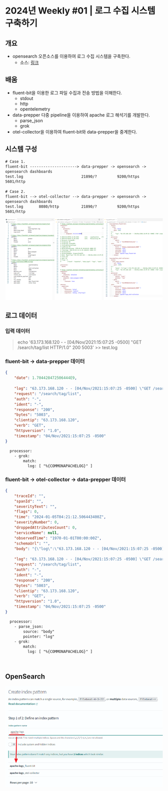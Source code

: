 # 2024년 Weekly #01 | 로그 수집 시스템 구축하기

## 개요
- opensearch 오픈소스를 이용하여 로그 수집 시스템을 구축한다.
  - 소스: [링크](./W01-Log/)

## 배움
- fluent-bit을 이용한 로그 파일 수집과 전송 방법을 이해한다.
  - stdout
  - http
  - opentelemetry
- data-prepper 다중 pipeline을 이용하여 apache 로그 해석기를 개발한다.
  - parse_json
  - grok
- otel-collector을 이용하여 fluent-bit와 data-prepper을 중계한다.

## 시스템 구성
```
# Case 1.
fluent-bit ---------------------> data-prepper -> opensearch -> opensearch dashboards
test.log                          21890/?         9200/https    5601/http

# Case 2.
fluent-bit --> otel-collector --> data-prepper -> opensearch -> opensearch dashboards
test.log       8080/http          21890/?         9200/https    5601/http
```

![](./.images/2024-01-05-13-36-29.png)


## 로그 데이터
### 입력 데이터
> echo '63.173.168.120 - - [04/Nov/2021:15:07:25 -0500] "GET /search/tag/list HTTP/1.0" 200 5003' >> test.log

### fluent-bit → data-prepper 데이터
```json
{
    "date": 1.704428472506444E9,

    "log": "63.173.168.120 - - [04/Nov/2021:15:07:25 -0500] \"GET /search/tag/list HTTP/1.0\" 200 5003",
    "request": "/search/tag/list",
    "auth": "-",
    "ident": "-",
    "response": "200",
    "bytes": "5003",
    "clientip": "63.173.168.120",
    "verb": "GET",
    "httpversion": "1.0",
    "timestamp": "04/Nov/2021:15:07:25 -0500"
}
```
```
  processor:
    - grok:
        match:
          log: [ "%{COMMONAPACHELOG}" ]
```

### fluent-bit → otel-collector → data-prepper 데이터
```json
{
    "traceId": "",
    "spanId": "",
    "severityText": "",
    "flags": 0,
    "time": "2024-01-05T04:21:12.506443400Z",
    "severityNumber": 0,
    "droppedAttributesCount": 0,
    "serviceName": null,
    "observedTime": "1970-01-01T00:00:00Z",
    "schemaUrl": "",
    "body": "{\"log\":\"63.173.168.120 - - [04/Nov/2021:15:07:25 -0500] \\\"GET /search/tag/list HTTP/1.0\\\" 200 5003\"}",

    "log": "63.173.168.120 - - [04/Nov/2021:15:07:25 -0500] \"GET /search/tag/list HTTP/1.0\" 200 5003",
    "request": "/search/tag/list",
    "auth": "-",
    "ident": "-",
    "response": "200",
    "bytes": "5003",
    "clientip": "63.173.168.120",
    "verb": "GET",
    "httpversion": "1.0",
    "timestamp": "04/Nov/2021:15:07:25 -0500"
}
```
```
  processor:
    - parse_json:
        source: "body"
        pointer: "log"
    - grok:
        match:
          log: [ "%{COMMONAPACHELOG}" ]
```

<br/>

## OpenSearch
![](./.images/2024-01-05-13-38-12.png)
